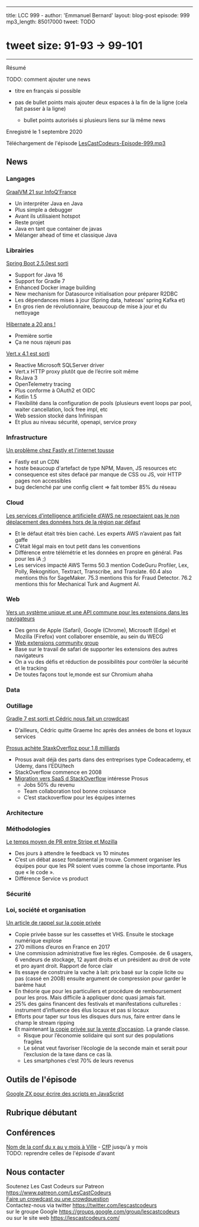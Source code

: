- - - 
title: LCC 999 - 
author: 'Emmanuel Bernard'
layout: blog-post
episode: 999
mp3_length: 85017000
tweet: TODO
# tweet size: 91-93 -> 99-101 #######################################################################
- - - 
Résumé

TODO: comment ajouter une news

* titre en français si possible
* pas de bullet points mais ajouter deux espaces à la fin de la ligne (cela fait passer à la ligne)  

    * bullet points autorisés si plusieurs liens sur là même news

Enregistré le 1 septembre 2020

Téléchargement de l'épisode [LesCastCodeurs-Episode-999.mp3](https://traffic.libsyn.com/lescastcodeurs/LesCastCodeurs-Episode-999.mp3)

## News

### Langages

[GraalVM 21 sur InfoQ’France ](https://www.infoq.com/fr/news/2021/02/graalvm-21-jvm-java/?itm_source=infoq_en&itm_medium=link_on_en_item&itm_campaign=item_in_other_langs)

* Un interpréter Java en Java
* Plus simple a debugger
* Avant ils utilisaient hotspot
* Reste projet
* Java en tant que container de javas 
* Mélanger ahead of time et classique Java 

### Librairies

[Spring Boot 2.5.0est sorti](https://spring.io/blog/2021/05/20/spring-boot-2-5-is-now-ga) 

* Support for Java 16
* Support for Gradle 7
* Enhanced Docker image building
* New mechanism for Datasource initialisation pour préparer R2DBC
* Les dépendances mises à jour (Spring data, hateoas’ spring Kafka et)
* En gros rien de révolutionnaire, beaucoup de mise à jour et du nettoyage

[Hibernate a 20 ans !](https://twitter.com/hibernate/status/1396425771040792577?s=21)

* Première sortie 
* Ça ne nous rajeuni pas 

[Vert.x 4.1 est sorti](https://vertx.io/blog/eclipse-vert-x-4-1-0/)

* Reactive Microsoft SQLServer driver 
* Vert.x HTTP proxy plutôt que de l’écrire soit même 
* RxJava 3
* OpenTelemetry tracing
* Plus conforme à OAuth2 et OIDC
* Kotlin 1.5
* Flexibilité dans la configuration de pools (plusieurs event loops par pool, waiter cancellation, lock free impl, etc
* Web session stocké dans Infinispan 
* Et plus au niveau sécurité, openapi, service proxy

### Infrastructure

[Un problème chez Fastly et l'internet tousse](https://www.fastly.com/blog/summary-of-june-8-outage)

* Fastly est un CDN
* hoste beaucoup d'artefact de type NPM, Maven, JS resources etc
* consequence est sites defacé par manque de CSS ou JS, voir HTTP pages non accessibles
* bug declenché par une config client => fait tomber 85% du réseau

### Cloud

[Les services d’intelligence artificielle d’AWS ne respectaient pas le non déplacement des données hors de la région par défaut ](https://techmonitor.ai/techonology/cloud/aws-user-data)

* Et le défaut était très bien caché.  Les experts AWS n’avaient pas fait gaffe
* C’était légal mais en tout petit dans les conventions 
* Différence entre télémétrie et les données en propre en général. Pas pour les iA ;)
* Les services impacté AWS Terms 50.3 mention CodeGuru Profiler, Lex, Polly, Rekognition, Textract, Transcribe, and Translate. 60.4 also mentions this for SageMaker. 75.3 mentions this for Fraud Detector. 76.2 mentions this for Mechanical Turk and Augment AI.

### Web

[Vers un système unique et une API commune pour les extensions dans les navigateurs](https://appleinsider.com/articles/21/06/04/apple-mozilla-google-microsoft-form-group-to-standardize-browser-plug-ins)

* Des gens de Apple (Safari), Google (Chrome), Microsoft (Edge) et Mozilla (Firefox) vont collaborer ensemble, au sein du WECG
* [Web extensions community group](https://www.w3.org/community/webextensions/)
* Base sur le travail de safari de supporter les extensions des autres navigateurs 
* On a vu des défis et réduction de possibilités pour contrôler la sécurité et le tracking
* De toutes façons tout le,monde est sur Chromium ahaha 

### Data

### Outillage

[Gradle 7 est sorti et Cédric nous fait un crowdcast ](https://gradle.org/whats-new/gradle-7)

* D’ailleurs, Cédric quitte Graeme Inc après des années de bons et loyaux services 

[Prosus achète StaxkOverfloz pour 1,8 milliards](https://stackoverflow.blog/2021/06/02/prosus-acquires-stack-overflow/)

* Prosus avait déjà des parts dans des entreprises type Codeacademy, et Udemy, dans l’EDU/tech
* StackOverflow commence en 2008
* [Migration vers SaaS d StackOverflow](https://siliconangle.com/2020/05/18/stack-overflow-ramps-up-saas-model-as-it-builds-relationships-with-microsoft-and-developers-cubeconversations/) intéresse Prosus 
	* Jobs 50% du revenu
	* Team collaboration tool bonne croissance 
	* C’est stackoverflow pour les équipes internes 

### Architecture

### Méthodologies

[Le temps moyen de PR entre Stripe et Mozilla](https://twitter.com/jlongster/status/1400511441556459523?s=21)

* Des jours à attendre le feedback vs 10 minutes 
* C’est un débat assez fondamental je trouve. Comment organiser les équipes pour que les PR soient vues comme la chose importante. Plus que « le code ». 
* Différence Service vs product 

### Sécurité

### Loi, société et organisation

[Un article de rappel sur la copie privée](https://www.nextinpact.com/article/30201/108870-la-redevance-copie-privee-vache-a-lait-industries-culturelles)

* Copie privée basse sur les cassettes et VHS. Ensuite le stockage numérique explose 
* 270 millions d’euros en France en 2017
* Une commission administrative fixe les règles. Composée.  de 6 usagers, 6 vendeurs de stockage, 12 ayant droits et un président au droit de vote et pro ayant droit. Rapport de force clair
* Ils essaye de construire la vache à lait: prix basé sur la copie licite ou pas (cassé en 2008) ensuite argument de compression pour garder le barème haut 
* En théorie que pour les particuliers et procédure de remboursement pour les pros. Mais difficile à appliquer donc quasi jamais fait. 
* 25% des gains financent des festivals et manifestations culturelles : instrument d’influence des élus locaux et pas si locaux 
* Efforts pour taper sur tous les disques durs nus, faire entrer dans le champ le stream ripping
* Et maintenant [la copie privée sur la vente d’occasion](https://actualitte.com/article/100640/politique-publique/copie-privee-les-appareils-reconditionnes-pomme-de-discorde). La grande classe. 
	* Risque pour l’économie solidaire qui sont sur des populations fragiles 
	* Le sénat veut favoriser l’écologie de la seconde main et serait pour l’exclusion de la taxe dans ce cas là. 
	* Les smartphones c’est 70% de leurs revenus

## Outils de l'épisode

[Google ZX pour écrire des scripts en JavaScript](https://t.co/kDnarh0A13)

## Rubrique débutant

## Conférences

[Nom de la conf du x au y mois à Ville]() - [CfP]() jusqu'à y mois  
TODO: reprendre celles de l'épisode d'avant

## Nous contacter

Soutenez Les Cast Codeurs sur Patreon <https://www.patreon.com/LesCastCodeurs>  
[Faire un crowdcast ou une crowdquestion](https://lescastcodeurs.com/crowdcasting/)  
Contactez-nous via twitter <https://twitter.com/lescastcodeurs>  
sur le groupe Google <https://groups.google.com/group/lescastcodeurs>  
ou sur le site web <https://lescastcodeurs.com/>
<!-- vim: set spelllang=fr : -->